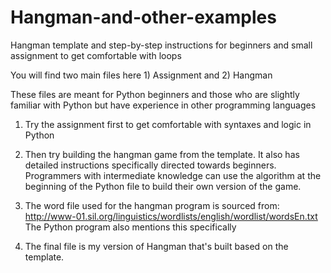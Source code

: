 # Hangman-and-other-examples
Hangman template and step-by-step instructions for beginners and small assignment to get comfortable with loops

You will find two main files here 1) Assignment and 2) Hangman

These files are meant for Python beginners and those who are slightly familiar with Python but have experience in other programming languages

1) Try the assignment first to get comfortable with syntaxes and logic in Python

2) Then try building the hangman game from the template. It also has detailed instructions specifically directed towards beginners. Programmers with intermediate knowledge can use the algorithm at the beginning of the Python file to build their own version of the game.

3) The word file used for the hangman program is sourced from: http://www-01.sil.org/linguistics/wordlists/english/wordlist/wordsEn.txt
The Python program also mentions this specifically

4) The final file is my version of Hangman that's built based on the template.
